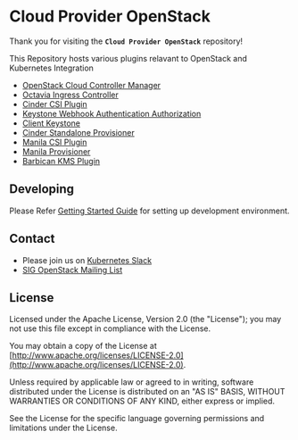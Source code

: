 # Cloud Provider OpenStack

Thank you for visiting the **`Cloud Provider OpenStack`** repository!

This Repository hosts various plugins relavant to OpenStack and Kubernetes Integration

+ [OpenStack Cloud Controller Manager](openstack-cloud-controller-manager.md)
+ [Octavia Ingress Controller](using-octavia-ingress-controller.md)
+ [Cinder CSI Plugin](using-cinder-csi-plugin.md)
+ [Keystone Webhook Authentication Authorization](using-keystone-webhook-authenticator-and-authorizer.md)
+ [Client Keystone](using-client-keystone-auth.md)
+ [Cinder Standalone Provisioner](using-cinder-standalone-provisioner.md)
+ [Manila CSI Plugin](using-manila-csi-plugin.md)
+ [Manila Provisioner](using-manila-provisioner.md)
+ [Barbican KMS Plugin](using-barbican-kms-plugin.md)

## Developing

Please Refer [Getting Started Guide](getting-started-provider-dev.md) for setting up development environment.

## Contact

+ Please join us on [Kubernetes Slack](https://kubernetes.slack.com/messages/cloud-provider-openstack)
+ [SIG OpenStack Mailing List](https://groups.google.com/forum/#!forum/kubernetes-sig-openstack)

## License

Licensed under the Apache License, Version 2.0 (the "License"); you may not use this file except in compliance with the License.

You may obtain a copy of the License at [http://www.apache.org/licenses/LICENSE-2.0](http://www.apache.org/licenses/LICENSE-2.0).

Unless required by applicable law or agreed to in writing, software distributed under the License is distributed on an "AS IS" BASIS, WITHOUT WARRANTIES OR CONDITIONS OF ANY KIND, either express or implied.

See the License for the specific language governing permissions and limitations under the License.


